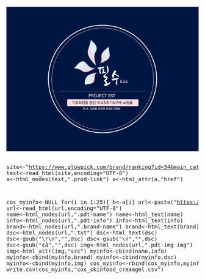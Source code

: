 <script type="text/javascript">
  var str="";
  for(var i=1; i<=68; i++){
        var number = i;
        var length = 5;

        number=number+"";
        var str1=""
        for(var j=0;j<length-number.length;j++){
          str1=str1+"0";
        }
        str1=str1+number;
    str+="<img src='./images/"+str1+".jpg'/>;
  }
  document.getElementById("re").innerHTML = str;
</script>
<div id='re'></div>
<pre>
<img src='./images/0001.jpg'/>


site<-"https://www.glowpick.com/brand/ranking?id=34&main_category_id=1&sub_category_id=4"
text<-read_html(site,encoding="UTF-8")
a<-html_nodes(text,".prod-link")
a<-html_attr(a,"href")

cos_myinfo<-NULL
for(i in 1:25){
  b<-a[i]
  url<-paste("https://www.glowpick.com",b,sep="")
  url<-read_html(url,encoding="UTF-8")
  name<-html_nodes(url,".pdt-name")
  name<-html_text(name)
  info<-html_nodes(url,".pdt-info")
  info<-html_text(info)
  brand<-html_nodes(url,".brand-name")
  brand<-html_text(brand)
  dsc<-html_nodes(url,".txt")
  dsc<-html_text(dsc)
  dsc<-gsub("\r\n","",dsc)
  dsc<-gsub("\n","",dsc)
  dsc<-gsub("¢â","",dsc)
  img<-html_nodes(url,".pdt-img img")
  img<-html_attr(img,"src")
  myinfo<-cbind(name,info)
  myinfo<-cbind(myinfo,brand)
  myinfo<-cbind(myinfo,dsc)
  myinfo<-cbind(myinfo,img)
  cos_myinfo<-rbind(cos_myinfo,myinfo)
}
write.csv(cos_myinfo,"cos_skinfood_creamgel.csv")


</pre>

